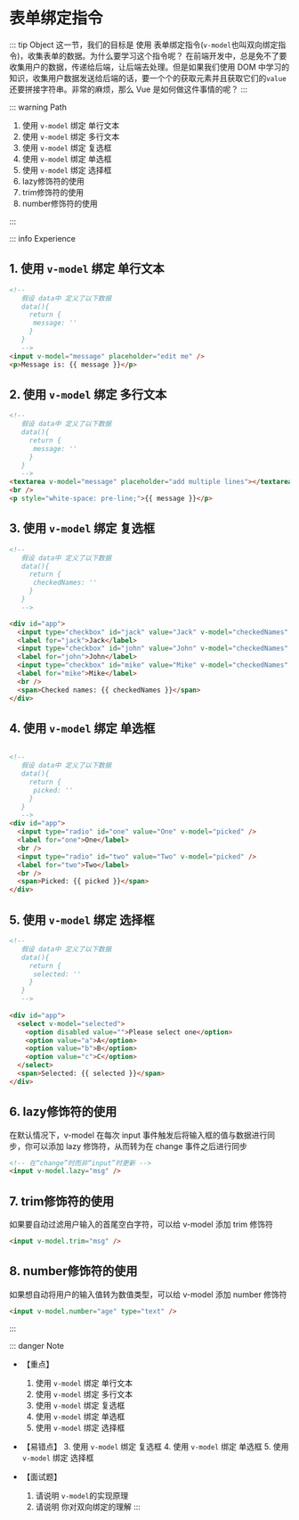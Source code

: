 # 表单绑定指令

::: tip Object
这一节，我们的目标是 使用 表单绑定指令(`v-model`也叫双向绑定指令)，收集表单的数据。为什么要学习这个指令呢？ 在前端开发中，总是免不了要收集用户的数据，传递给后端，让后端去处理。但是如果我们使用 DOM 中学习的知识，收集用户数据发送给后端的话，要一个个的获取元素并且获取它们的`value`还要拼接字符串。非常的麻烦，那么 Vue 是如何做这件事情的呢？
:::

::: warning Path

1. 使用 `v-model` 绑定 单行文本
2. 使用 `v-model` 绑定 多行文本
3. 使用 `v-model` 绑定 复选框
4. 使用 `v-model` 绑定 单选框
5. 使用 `v-model` 绑定 选择框
6. lazy修饰符的使用
7. trim修饰符的使用
8. number修饰符的使用

:::

::: info Experience

## 1. 使用 `v-model` 绑定 单行文本

```html
<!-- 
   假设 data中 定义了以下数据
   data(){
     return {
      message: ''
     }
   }
   -->
<input v-model="message" placeholder="edit me" />
<p>Message is: {{ message }}</p>
```

## 2. 使用 `v-model` 绑定 多行文本

```html
<!-- 
   假设 data中 定义了以下数据
   data(){
     return {
      message: ''
     }
   }
   -->
<textarea v-model="message" placeholder="add multiple lines"></textarea>
<br />
<p style="white-space: pre-line;">{{ message }}</p>


```

## 3. 使用 `v-model` 绑定 复选框

```html
<!-- 
   假设 data中 定义了以下数据
   data(){
     return {
      checkedNames: ''
     }
   }
   -->

<div id="app">
  <input type="checkbox" id="jack" value="Jack" v-model="checkedNames" />
  <label for="jack">Jack</label>
  <input type="checkbox" id="john" value="John" v-model="checkedNames" />
  <label for="john">John</label>
  <input type="checkbox" id="mike" value="Mike" v-model="checkedNames" />
  <label for="mike">Mike</label>
  <br />
  <span>Checked names: {{ checkedNames }}</span>
</div>
```

## 4. 使用 `v-model` 绑定 单选框

```html

<!-- 
   假设 data中 定义了以下数据
   data(){
     return {
      picked: ''
     }
   }
   -->
<div id="app">
  <input type="radio" id="one" value="One" v-model="picked" />
  <label for="one">One</label>
  <br />
  <input type="radio" id="two" value="Two" v-model="picked" />
  <label for="two">Two</label>
  <br />
  <span>Picked: {{ picked }}</span>
</div>
```

## 5. 使用 `v-model` 绑定 选择框

```html
<!-- 
   假设 data中 定义了以下数据
   data(){
     return {
      selected: ''
     }
   }
   -->
  
<div id="app">
  <select v-model="selected">
    <option disabled value="">Please select one</option>
    <option value="a">A</option>
    <option value="b">B</option>
    <option value="c">C</option>
  </select>
  <span>Selected: {{ selected }}</span>
</div>
```

## 6. lazy修饰符的使用

在默认情况下，v-model 在每次 input 事件触发后将输入框的值与数据进行同步，你可以添加 lazy 修饰符，从而转为在 change 事件之后进行同步

```html
<!-- 在“change”时而非“input”时更新 -->
<input v-model.lazy="msg" />
```

## 7. trim修饰符的使用

如果要自动过滤用户输入的首尾空白字符，可以给 v-model 添加 trim 修饰符

```html
<input v-model.trim="msg" />
```

## 8. number修饰符的使用

如果想自动将用户的输入值转为数值类型，可以给 v-model 添加 number 修饰符

```html
<input v-model.number="age" type="text" />
```

:::

::: danger Note

* 【重点】

  1. 使用 `v-model` 绑定 单行文本
  2. 使用 `v-model` 绑定 多行文本
  3. 使用 `v-model` 绑定 复选框
  4. 使用 `v-model` 绑定 单选框
  5. 使用 `v-model` 绑定 选择框

* 【易错点】
  3. 使用 `v-model` 绑定 复选框
  4. 使用 `v-model` 绑定 单选框
  5. 使用 `v-model` 绑定 选择框

* 【面试题】
  1. 请说明 `v-model`的实现原理
  2. 请说明 你对双向绑定的理解
:::
